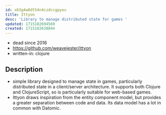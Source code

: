 ```yaml
---
id: x63g4w8dt54n4czdccgpyou
title: Ittyon
desc: 'Library to manage distributed state for games '
updated: 1715182694569
created: 1715182638844
---
```


- dead since 2016
- https://github.com/weavejester/ittyon
- written-in: clojure

## Description

- simple library designed to manage state in games, particularly distributed state in a client/server architecture. It supports both Clojure and ClojureScript, so is particularly suitable for web-based games.
- Ittyon draws inspiration from the entity component model, but provides a greater separation between code and data. Its data model has a lot in common with Datomic.